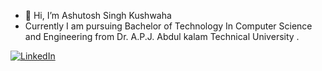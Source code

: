- 👋 Hi, I’m Ashutosh Singh Kushwaha 
- Currently I am pursuing Bachelor of Technology In Computer Science and Engineering from Dr. A.P.J. Abdul kalam Technical University .

[![LinkedIn](https://img.shields.io/badge/LinkedIn-yellowgreen?style=flat-square&logo=linkedin&logoColor=white)](https://www.linkedin.com/in/ashutosh-singh-kushwaha-0836b5182/)
